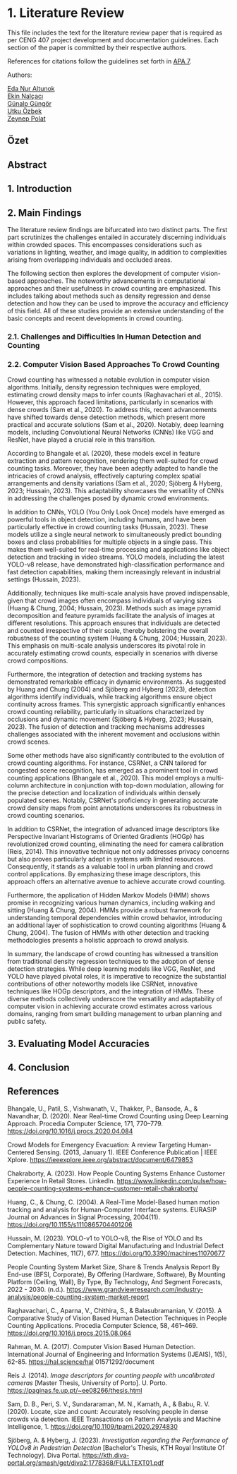# 1. Literature Review

This file includes the text for the literature review paper that is required as per CENG 407 project development and documentation guidelines. Each section of the paper is committed by their respective authors.

References for citations follow the guidelines set forth in [APA 7](https://apastyle.apa.org/instructional-aids/reference-guide.pdf).

Authors:

[Eda Nur Altunok](https://github.com/edanuraltnk)<br>
[Ekin Nalçacı](https://github.com/ekinnalcaci)<br>
[Günalp Güngör](https://github.com/gunalpgungor)<br>
[Utku Özbek](https://github.com/revtheundead)<br>
[Zeynep Polat](https://github.com/zeyneppolat01)<br>

## Özet

## Abstract

## 1. Introduction

## 2. Main Findings

The literature review findings are bifurcated into two distinct parts. The first part scrutinizes the challenges entailed in accurately discerning individuals within crowded spaces. This encompasses considerations such as variations in lighting, weather, and image quality, in addition to complexities arising from overlapping individuals and occluded areas.

The following section then explores the development of computer vision-based approaches. The noteworthy advancements in computational approaches and their usefulness in crowd counting are emphasized. This includes talking about methods such as density regression and dense detection and how they can be used to improve the accuracy and efficiency of this field. All of these studies provide an extensive understanding of the basic concepts and recent developments in crowd counting.

### 2.1.  Challenges and Difficulties In Human Detection and Counting

### 2.2. Computer Vision Based Approaches To Crowd Counting

Crowd counting has witnessed a notable evolution in computer vision algorithms. Initially, density regression techniques were employed, estimating crowd density maps to infer counts (Raghavachari et al., 2015). However, this approach faced limitations, particularly in scenarios with dense crowds (Sam et al., 2020). To address this, recent advancements have shifted towards dense detection methods, which present more practical and accurate solutions (Sam et al., 2020). Notably, deep learning models, including Convolutional Neural Networks (CNNs) like VGG and ResNet, have played a crucial role in this transition.

According to Bhangale et al. (2020), these models excel in feature extraction and pattern recognition, rendering them well-suited for crowd counting tasks. Moreover, they have been adeptly adapted to handle the intricacies of crowd analysis, effectively capturing complex spatial arrangements and density variations (Sam et al., 2020; Sjöberg & Hyberg, 2023; Hussain, 2023). This adaptability showcases the versatility of CNNs in addressing the challenges posed by dynamic crowd environments.

In addition to CNNs, YOLO (You Only Look Once) models have emerged as powerful tools in object detection, including humans, and have been particularly effective in crowd counting tasks (Hussain, 2023). These models utilize a single neural network to simultaneously predict bounding boxes and class probabilities for multiple objects in a single pass. This makes them well-suited for real-time processing and applications like object detection and tracking in video streams. YOLO models, including the latest YOLO-v8 release, have demonstrated high-classification performance and fast detection capabilities, making them increasingly relevant in industrial settings (Hussain, 2023).

Additionally, techniques like multi-scale analysis have proved indispensable, given that crowd images often encompass individuals of varying sizes (Huang & Chung, 2004; Hussain, 2023). Methods such as image pyramid decomposition and feature pyramids facilitate the analysis of images at different resolutions. This approach ensures that individuals are detected and counted irrespective of their scale, thereby bolstering the overall robustness of the counting system (Huang & Chung, 2004; Hussain, 2023). This emphasis on multi-scale analysis underscores its pivotal role in accurately estimating crowd counts, especially in scenarios with diverse crowd compositions.

Furthermore, the integration of detection and tracking systems has demonstrated remarkable efficacy in dynamic environments. As suggested by Huang and Chung (2004) and Sjöberg and Hyberg (2023), detection algorithms identify individuals, while tracking algorithms ensure object continuity across frames. This synergistic approach significantly enhances crowd counting reliability, particularly in situations characterized by occlusions and dynamic movement (Sjöberg & Hyberg, 2023; Hussain, 2023). The fusion of detection and tracking mechanisms addresses challenges associated with the inherent movement and occlusions within crowd scenes.

Some other methods have also significantly contributed to the evolution of crowd counting algorithms. For instance, CSRNet, a CNN tailored for congested scene recognition, has emerged as a prominent tool in crowd counting applications (Bhangale et al., 2020). This model employs a multi-column architecture in conjunction with top-down modulation, allowing for the precise detection and localization of individuals within densely populated scenes. Notably, CSRNet's proficiency in generating accurate crowd density maps from point annotations underscores its robustness in crowd counting scenarios.

In addition to CSRNet, the integration of advanced image descriptors like Perspective Invariant Histograms of Oriented Gradients (HOGp) has revolutionized crowd counting, eliminating the need for camera calibration (Reis, 2014). This innovative technique not only addresses privacy concerns but also proves particularly adept in systems with limited resources. Consequently, it stands as a valuable tool in urban planning and crowd control applications. By emphasizing these image descriptors, this approach offers an alternative avenue to achieve accurate crowd counting.

Furthermore, the application of Hidden Markov Models (HMM) shows promise in recognizing various human dynamics, including walking and sitting (Huang & Chung, 2004). HMMs provide a robust framework for understanding temporal dependencies within crowd behavior, introducing an additional layer of sophistication to crowd counting algorithms (Huang & Chung, 2004). The fusion of HMMs with other detection and tracking methodologies presents a holistic approach to crowd analysis.

In summary, the landscape of crowd counting has witnessed a transition from traditional density regression techniques to the adoption of dense detection strategies. While deep learning models like VGG, ResNet, and YOLO have played pivotal roles, it is imperative to recognize the substantial contributions of other noteworthy models like CSRNet, innovative techniques like HOGp descriptors, and the integration of HMMs. These diverse methods collectively underscore the versatility and adaptability of computer vision in achieving accurate crowd estimates across various domains, ranging from smart building management to urban planning and public safety.

## 3. Evaluating Model Accuracies

## 4. Conclusion

## References

Bhangale, U., Patil, S., Vishwanath, V., Thakker, P., Bansode, A., & Navandhar, D. (2020). Near Real-time Crowd Counting using Deep Learning Approach. Procedia Computer Science, 171, 770–779. https://doi.org/10.1016/j.procs.2020.04.084

Crowd Models for Emergency Evacuation: A review Targeting Human-Centered Sensing. (2013, January 1). IEEE Conference Publication | IEEE Xplore. https://ieeexplore.ieee.org/abstract/document/6479853

Chakraborty, A. (2023). How People Counting Systems Enhance Customer Experience In Retail Stores. LinkedIn. https://www.linkedin.com/pulse/how-people-counting-systems-enhance-customer-retail-chakraborty/

Huang, C., & Chung, C. (2004). A Real-Time Model-Based human motion tracking and analysis for Human-Computer Interface systems. EURASIP Journal on Advances in Signal Processing, 2004(11). https://doi.org/10.1155/s1110865704401206

Hussain, M. (2023). YOLO-v1 to YOLO-v8, the Rise of YOLO and Its Complementary Nature toward Digital Manufacturing and Industrial Defect Detection. Machines, 11(7), 677. https://doi.org/10.3390/machines11070677

People Counting System Market Size, Share & Trends Analysis Report By End-use (BFSI, Corporate), By Offering (Hardware, Software), By Mounting Platform (Ceiling, Wall), By Type, By Technology, And Segment Forecasts, 2022 - 2030. (n.d.). https://www.grandviewresearch.com/industry-analysis/people-counting-system-market-report

Raghavachari, C., Aparna, V., Chithira, S., & Balasubramanian, V. (2015). A Comparative Study of Vision Based Human Detection Techniques in People Counting Applications. Procedia Computer Science, 58, 461–469. https://doi.org/10.1016/j.procs.2015.08.064

Rahman, M. A. (2017). Computer Vision Based Human Detection. International Journal of Engineering and Information Systems (IJEAIS), 1(5), 62-85. https://hal.science/hal 01571292/document 

Reis J. (2014). *Image descriptors for counting people with uncalibrated cameras* [Master Thesis, University of Porto]. U. Porto. https://paginas.fe.up.pt/~ee08266/thesis.html

Sam, D. B., Peri, S. V., Sundararaman, M. N., Kamath, A., & Babu, R. V. (2020). Locate, size and count: Accurately resolving people in dense crowds via detection. IEEE Transactions on Pattern Analysis and Machine Intelligence, 1. https://doi.org/10.1109/tpami.2020.2974830

Sjöberg, A. & Hyberg, J. (2023). *Investigation regarding the Performance of YOLOv8 in Pedestrian Detection* [Bachelor's Thesis, KTH Royal Institute Of Technology]. Diva Portal. https://kth.diva-portal.org/smash/get/diva2:1778368/FULLTEXT01.pdf